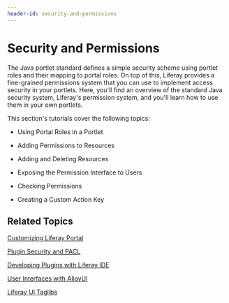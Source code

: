 ```yaml
---
header-id: security-and-permissions
---
```


# Security and Permissions

The Java portlet standard defines a simple security scheme using portlet roles 
and their mapping to portal roles. On top of this, Liferay provides a 
fine-grained permissions system that you can use to implement access security 
in your portlets. Here, you'll find an overview of the standard Java security
system, Liferay's permission system, and you'll learn how to use them in your
own portlets.

This section's tutorials cover the following topics: 

- Using Portal Roles in a Portlet

- Adding Permissions to Resources

- Adding and Deleting Resources

- Exposing the Permission Interface to Users

- Checking Permissions

- Creating a Custom Action Key

## Related Topics

[Customizing Liferay Portal](/docs/6-2/tutorials/-/knowledge_base/t/customizing-liferay-portal)

[Plugin Security and PACL](/docs/6-2/tutorials/-/knowledge_base/t/plugin-security-and-pacl)

[Developing Plugins with Liferay IDE](/docs/6-2/tutorials/-/knowledge_base/t/liferay-ide)

[User Interfaces with AlloyUI](/docs/6-2/tutorials/-/knowledge_base/t/alloyui)

[Liferay UI Taglibs](/docs/6-2/tutorials/-/knowledge_base/t/liferay-ui-taglibs)
